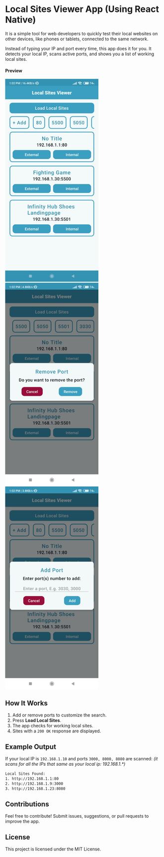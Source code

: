 # Local Sites Viewer App (Using React Native)

It is a simple tool for web developers to quickly test their local websites on
other devices, like phones or tablets, connected to the same network.

Instead of typing your IP and port every time, this app does it for you. It detects your local IP,
scans active ports, and shows you a list of working local sites.

#### Preview
<img src="https://github.com/MohammedMMC/Local-Sites-Viewer-RN/blob/main/preview.jpg?raw=true" alt="Preview Image" width="300"/>
<img src="https://github.com/MohammedMMC/Local-Sites-Viewer-RN/blob/main/preview2.jpg?raw=true" alt="Preview Image" width="300"/>
<img src="https://github.com/MohammedMMC/Local-Sites-Viewer-RN/blob/main/preview3.jpg?raw=true" alt="Preview Image" width="300"/>

## How It Works

1. Add or remove ports to customize the search.
2. Press **Load Local Sites**.
3. The app checks for working local sites.
4. Sites with a `200 OK` response are displayed.

## Example Output

If your local IP is `192.168.1.10` and ports `3000, 8000, 8080` are scanned:
*(it scans for all the IPs that same as your local ip: 192.168.1.\*)*

```
Local Sites Found:
1. http://192.168.1.1:80
2. http://192.168.1.9:3000
3. http://192.168.1.23:8080
```

## Contributions

Feel free to contribute! Submit issues, suggestions, or pull requests to improve the app.

## License

This project is licensed under the MIT License.
